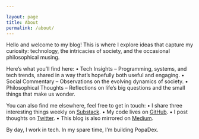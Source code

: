```yaml
---

layout: page
title: About
permalink: /about/
---
```


Hello and welcome to my blog! This is where I explore ideas that capture my curiosity: technology, the intricacies of society, and the occasional philosophical musing.

Here’s what you’ll find here:
	•	Tech Insights – Programming, systems, and tech trends, shared in a way that’s hopefully both useful and engaging.
	•	Social Commentary – Observations on the evolving dynamics of society.
	•	Philosophical Thoughts – Reflections on life’s big questions and the small things that make us wonder.

You can also find me elsewhere, feel free to get in touch:
	•	I share three interesting things weekly on [Substack](https://interessant3.substack.com).
	•	My code lives on [GitHub](https://github.com/duartemartins).
	•	I post thoughts on [Twitter](https://www.twitter.com/duarteosrm).
	•	This blog is also mirrored on [Medium](https://medium.com/@duartem).

By day, I work in tech. In my spare time, I’m building PopaDex.
